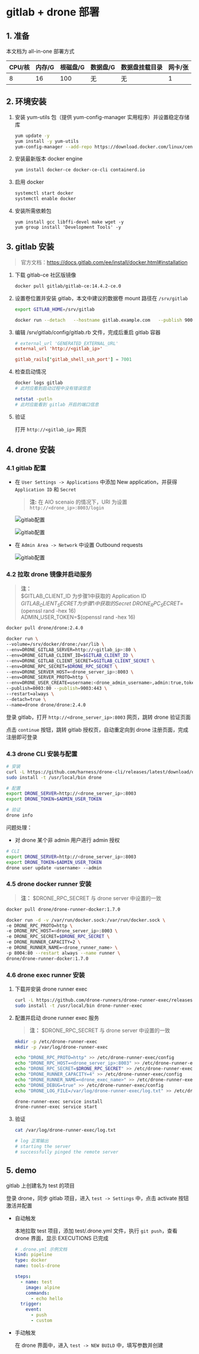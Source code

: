 # gitlab + drone 部署

## 1. 准备

本文档为 all-in-one 部署方式

| CPU/核 | 内存/G | 根磁盘/G | 数据盘/G | 数据盘挂载目录 | 网卡/张 |
| ----- | ---- | ----- | ----- | ------- | ---- |
| 8     | 16   | 100   | 无     | 无       | 1    |

## 2. 环境安装

1. 安装 yum-utils 包（提供 yum-config-manager 实用程序）并设置稳定存储库

   ```bash
   yum update -y
   yum install -y yum-utils
   yum-config-manager --add-repo https://download.docker.com/linux/centos/docker-ce.repo
   ```

2. 安装最新版本 docker engine

   ```bash
   yum install docker-ce docker-ce-cli containerd.io
   ```

3. 启用 docker

   ```bash
   systemctl start docker
   systemctl enable docker
   ```

4. 安装所需依赖包

   ```console
   yum install gcc libffi-devel make wget -y
   yum group install 'Development Tools' -y
   ```

## 3. gitlab 安装

> 官方文档：<https://docs.gitlab.com/ee/install/docker.html#installation>

1. 下载 gitlab-ce 社区版镜像

   ```bash
   docker pull gitlab/gitlab-ce:14.4.2-ce.0
   ```

2. 设置卷位置并安装 gitlab，本文中建议的数据卷 mount 路径在 `/srv/gitlab`

   ```bash
   export GITLAB_HOME=/srv/gitlab

   docker run --detach   --hostname gitlab.example.com   --publish 9001:443 --publish 80:80  --publish 7001:22  --name gitlab   --restart always   --volume $GITLAB_HOME/config:/etc/gitlab   --volume $GITLAB_HOME/logs:/var/log/gitlab   --volume $GITLAB_HOME/data:/var/opt/gitlab   gitlab/gitlab-ce:14.4.2-ce.0
   ```

3. 编辑 /srv/gitlab/config/gitlab.rb 文件，完成后重启 gitlab 容器

   ```conf
   # external_url 'GENERATED_EXTERNAL_URL'
   external_url 'http://<gitlab_ip>'

   gitlab_rails['gitlab_shell_ssh_port'] = 7001
   ```

4. 检查启动情况

   ```bash
   docker logs gitlab
   # 此时应看到启动过程中没有错误信息

   netstat -putln
   # 此时应能看到 gitlab 开启的端口信息
   ```

5. 验证

   打开 `http://<gitlab_ip>` 网页

## 4. drone 安装

### 4.1 gitlab 配置

- 在 `User Settings -> Applications` 中添加 New application，并获得 `Application ID` 和 `Secret`

  > **注:** 在 AIO scenaio 的情况下，URI 为设置 `http://<drone_ip>:8003/login`

  ![gitlab配置](images/drone-gitlab-1.jpg)

  ![gitlab配置](images/drone-gitlab-2.jpg)

- 在 `Admin Area -> Network` 中设置 Outbound requests

  ![gitlab配置](images/drone-gitlab-3.jpg)

### 4.2 拉取 drone 镜像并启动服务

> **注：**\
> $GITLAB_CLIENT_ID 为步骤1中获取的 Application ID\
> $GITLAB_CLIENT_SECRET 为步骤1中获取的 Secret\
> DRONE_RPC_SECRET=$(openssl rand -hex 16)\
> ADMIN_USER_TOKEN=$(openssl rand -hex 16)

```bash
docker pull drone/drone:2.4.0

docker run \
--volume=/srv/docker/drone:/var/lib \
--env=DRONE_GITLAB_SERVER=http://<gitlab_ip>:80 \
--env=DRONE_GITLAB_CLIENT_ID=$GITLAB_CLIENT_ID \
--env=DRONE_GITLAB_CLIENT_SECRET=$GITLAB_CLIENT_SECRET \
--env=DRONE_RPC_SECRET=$DRONE_RPC_SECRET \
--env=DRONE_SERVER_HOST=<drone_server_ip>:8003 \
--env=DRONE_SERVER_PROTO=http \
--env=DRONE_USER_CREATE=username:<drone_admin_username>,admin:true,token:$ADMIN_USER_TOKEN \
--publish=8003:80 --publish=9003:443 \
--restart=always \
--detach=true \
--name=drone drone/drone:2.4.0
```

登录 gitlab，打开 `http://<drone_server_ip>:8003` 网页，跳转 drone 验证页面

点击 `continue` 按钮，跳转 gitlab 授权页，自动重定向到 drone 注册页面，完成注册即可登录

### 4.3 drone CLI 安装与配置

```bash
# 安装
curl -L https://github.com/harness/drone-cli/releases/latest/download/drone_linux_amd64.tar.gz | tar zx
sudo install -t /usr/local/bin drone

# 配置
export DRONE_SERVER=http://<drone_server_ip>:8003
export DRONE_TOKEN=$ADMIN_USER_TOKEN

# 验证
drone info
```

问题处理：

- 对 drone 某个非 admin 用户进行 admin 授权

```bash
# CLI
export DRONE_SERVER=http://<drone_server_ip>:8003
export DRONE_TOKEN=$ADMIN_USER_TOKEN
drone user update <username> --admin
```

### 4.5 drone docker runner 安装

> **注：** $DRONE_RPC_SECRET 与 drone server 中设置的一致

```bash
docker pull drone/drone-runner-docker:1.7.0

docker run -d -v /var/run/docker.sock:/var/run/docker.sock \
-e DRONE_RPC_PROTO=http \
-e DRONE_RPC_HOST=<drone_server_ip>:8003 \
-e DRONE_RPC_SECRET=$DRONE_RPC_SECRET \
-e DRONE_RUNNER_CAPACITY=2 \
-e DRONE_RUNNER_NAME=<drone_runner_name> \
-p 8004:80 --restart always --name runner \
drone/drone-runner-docker:1.7.0
```

### 4.6 drone exec runner 安装

1. 下载并安装 drone runner exec

   ```bash
   curl -L https://github.com/drone-runners/drone-runner-exec/releases/download/v1.0.0-beta.9/drone_runner_exec_linux_amd64.tar.gz | tar zx
   sudo install -t /usr/local/bin drone-runner-exec
   ```

2. 配置并启动 drone runner exec 服务

   > **注：** $DRONE_RPC_SECRET 与 drone server 中设置的一致

   ```bash
   mkdir -p /etc/drone-runner-exec
   mkdir -p /var/log/drone-runner-exec

   echo "DRONE_RPC_PROTO=http" >> /etc/drone-runner-exec/config
   echo "DRONE_RPC_HOST=<drone_server_ip>:8003" >> /etc/drone-runner-exec/config
   echo "DRONE_RPC_SECRET=$DRONE_RPC_SECRET" >> /etc/drone-runner-exec/config
   echo "DRONE_RUNNER_CAPACITY=4" >> /etc/drone-runner-exec/config
   echo "DRONE_RUNNER_NAME=<drone_exec_name>" >> /etc/drone-runner-exec/config
   echo "DRONE_DEBUG=true" >> /etc/drone-runner-exec/config
   echo "DRONE_LOG_FILE=/var/log/drone-runner-exec/log.txt" >> /etc/drone-runner-exec/config

   drone-runner-exec service install
   drone-runner-exec service start
   ```

3. 验证

   ```bash
   cat /var/log/drone-runner-exec/log.txt

   # log 正常输出
   # starting the server
   # successfully pinged the remote server
   ```

## 5. demo

gitlab 上创建名为 test 的项目

登录 drone，同步 gitlab 项目，进入 `test -> Settings` 中，点击 activate 按钮激活并配置

- 自动触发

  本地拉取 test 项目，添加 test/.drone.yml 文件，执行 `git push`，查看 drone 界面，显示 EXECUTIONS 已完成

  ```yaml
  # .drone.yml 示例文档
  kind: pipeline
  type: docker
  name: tools-drone

  steps:
    - name: test
      image: alpine
      commands:
        - echo hello
    trigger:
      event:
        - push
        - custom
  ```

- 手动触发

  在 drone 界面中，进入 `test -> NEW BUILD` 中，填写参数并创建
